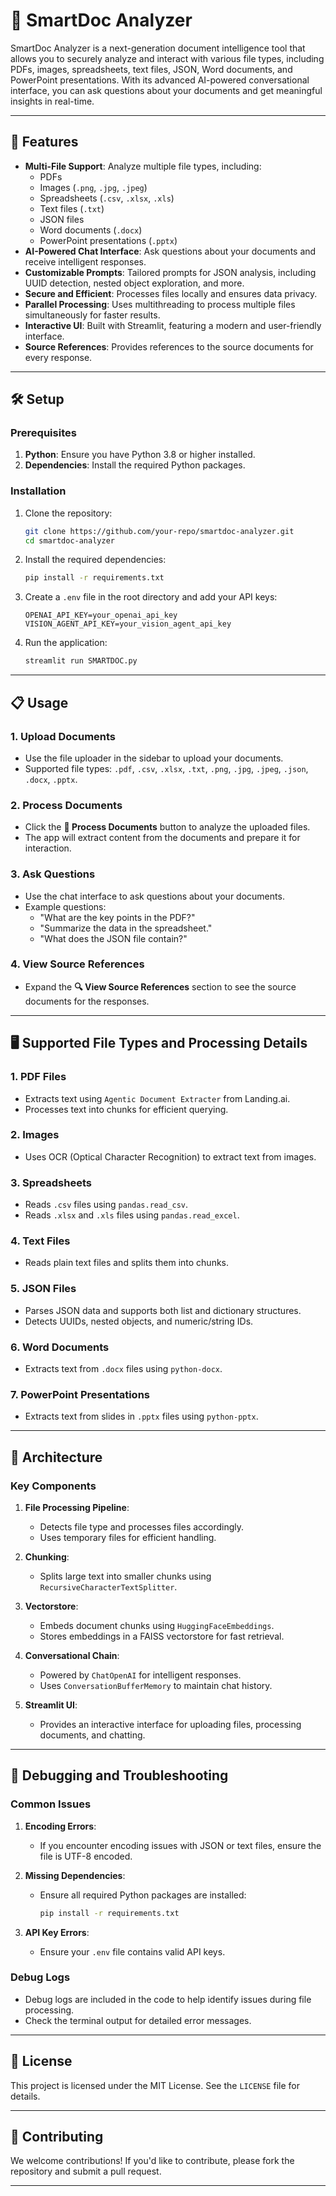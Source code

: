 # 🧠 SmartDoc Analyzer

SmartDoc Analyzer is a next-generation document intelligence tool that allows you to securely analyze and interact with various file types, including PDFs, images, spreadsheets, text files, JSON, Word documents, and PowerPoint presentations. With its advanced AI-powered conversational interface, you can ask questions about your documents and get meaningful insights in real-time.

---

## 🚀 Features

- **Multi-File Support**: Analyze multiple file types, including:
  - PDFs
  - Images (`.png`, `.jpg`, `.jpeg`)
  - Spreadsheets (`.csv`, `.xlsx`, `.xls`)
  - Text files (`.txt`)
  - JSON files
  - Word documents (`.docx`)
  - PowerPoint presentations (`.pptx`)
- **AI-Powered Chat Interface**: Ask questions about your documents and receive intelligent responses.
- **Customizable Prompts**: Tailored prompts for JSON analysis, including UUID detection, nested object exploration, and more.
- **Secure and Efficient**: Processes files locally and ensures data privacy.
- **Parallel Processing**: Uses multithreading to process multiple files simultaneously for faster results.
- **Interactive UI**: Built with Streamlit, featuring a modern and user-friendly interface.
- **Source References**: Provides references to the source documents for every response.

---

## 🛠️ Setup

### Prerequisites

1. **Python**: Ensure you have Python 3.8 or higher installed.
2. **Dependencies**: Install the required Python packages.

### Installation

1. Clone the repository:
   ```bash
   git clone https://github.com/your-repo/smartdoc-analyzer.git
   cd smartdoc-analyzer
   ```

2. Install the required dependencies:
   ```bash
   pip install -r requirements.txt
   ```

3. Create a `.env` file in the root directory and add your API keys:
   ```env
   OPENAI_API_KEY=your_openai_api_key
   VISION_AGENT_API_KEY=your_vision_agent_api_key
   ```

4. Run the application:
   ```bash
   streamlit run SMARTDOC.py
   ```

---

## 📋 Usage

### 1. Upload Documents
- Use the file uploader in the sidebar to upload your documents.
- Supported file types: `.pdf`, `.csv`, `.xlsx`, `.txt`, `.png`, `.jpg`, `.jpeg`, `.json`, `.docx`, `.pptx`.

### 2. Process Documents
- Click the **🚀 Process Documents** button to analyze the uploaded files.
- The app will extract content from the documents and prepare it for interaction.

### 3. Ask Questions
- Use the chat interface to ask questions about your documents.
- Example questions:
  - "What are the key points in the PDF?"
  - "Summarize the data in the spreadsheet."
  - "What does the JSON file contain?"

### 4. View Source References
- Expand the **🔍 View Source References** section to see the source documents for the responses.

---

## 🖥️ Supported File Types and Processing Details

### 1. **PDF Files**
- Extracts text using `Agentic Document Extracter` from Landing.ai.
- Processes text into chunks for efficient querying.

### 2. **Images**
- Uses OCR (Optical Character Recognition) to extract text from images.

### 3. **Spreadsheets**
- Reads `.csv` files using `pandas.read_csv`.
- Reads `.xlsx` and `.xls` files using `pandas.read_excel`.

### 4. **Text Files**
- Reads plain text files and splits them into chunks.

### 5. **JSON Files**
- Parses JSON data and supports both list and dictionary structures.
- Detects UUIDs, nested objects, and numeric/string IDs.

### 6. **Word Documents**
- Extracts text from `.docx` files using `python-docx`.

### 7. **PowerPoint Presentations**
- Extracts text from slides in `.pptx` files using `python-pptx`.

---

## 🧩 Architecture

### Key Components

1. **File Processing Pipeline**:
   - Detects file type and processes files accordingly.
   - Uses temporary files for efficient handling.

2. **Chunking**:
   - Splits large text into smaller chunks using `RecursiveCharacterTextSplitter`.

3. **Vectorstore**:
   - Embeds document chunks using `HuggingFaceEmbeddings`.
   - Stores embeddings in a FAISS vectorstore for fast retrieval.

4. **Conversational Chain**:
   - Powered by `ChatOpenAI` for intelligent responses.
   - Uses `ConversationBufferMemory` to maintain chat history.

5. **Streamlit UI**:
   - Provides an interactive interface for uploading files, processing documents, and chatting.

---


## 🐛 Debugging and Troubleshooting

### Common Issues

1. **Encoding Errors**:
   - If you encounter encoding issues with JSON or text files, ensure the file is UTF-8 encoded.

2. **Missing Dependencies**:
   - Ensure all required Python packages are installed:
     ```bash
     pip install -r requirements.txt
     ```

3. **API Key Errors**:
   - Ensure your `.env` file contains valid API keys.

### Debug Logs
- Debug logs are included in the code to help identify issues during file processing.
- Check the terminal output for detailed error messages.

---

## 📜 License

This project is licensed under the MIT License. See the `LICENSE` file for details.

---

## 🤝 Contributing

We welcome contributions! If you'd like to contribute, please fork the repository and submit a pull request.

---




